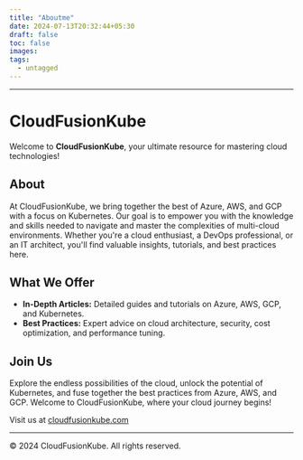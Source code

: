 ```yaml
---
title: "Aboutme"
date: 2024-07-13T20:32:44+05:30
draft: false
toc: false
images:
tags:
  - untagged
---
```

---
# CloudFusionKube

Welcome to **CloudFusionKube**, your ultimate resource for mastering cloud technologies!

## About

At CloudFusionKube, we bring together the best of Azure, AWS, and GCP with a focus on Kubernetes. Our goal is to empower you with the knowledge and skills needed to navigate and master the complexities of multi-cloud environments. Whether you're a cloud enthusiast, a DevOps professional, or an IT architect, you'll find valuable insights, tutorials, and best practices here.

## What We Offer

- **In-Depth Articles:** Detailed guides and tutorials on Azure, AWS, GCP, and Kubernetes.
- **Best Practices:** Expert advice on cloud architecture, security, cost optimization, and performance tuning.


## Join Us

Explore the endless possibilities of the cloud, unlock the potential of Kubernetes, and fuse together the best practices from Azure, AWS, and GCP. Welcome to CloudFusionKube, where your cloud journey begins!

Visit us at [cloudfusionkube.com](https://cloudfusionkube.com)

---

© 2024 CloudFusionKube. All rights reserved.

